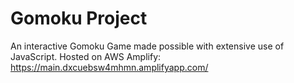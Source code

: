 # Gomoku Project

An interactive Gomoku Game made possible with extensive use of JavaScript. 
Hosted on AWS Amplify: https://main.dxcuebsw4mhmn.amplifyapp.com/
